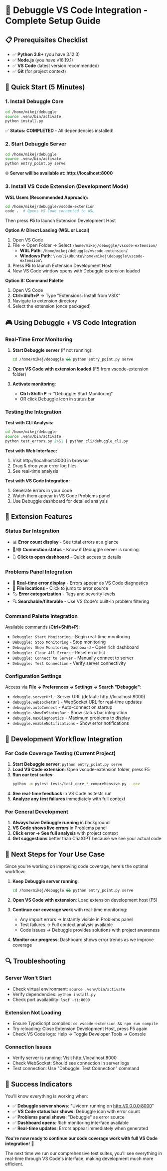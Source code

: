# 🚀 Debuggle VS Code Integration - Complete Setup Guide

## 📋 Prerequisites Checklist
- ✅ **Python 3.8+** (you have 3.12.3)
- ✅ **Node.js** (you have v18.19.1) 
- ✅ **VS Code** (latest version recommended)
- ✅ **Git** (for project context)

## 🎯 Quick Start (5 Minutes)

### 1. Install Debuggle Core
```bash
cd /home/mikej/debuggle
source .venv/bin/activate
python install.py
```
✅ **Status: COMPLETED** - All dependencies installed!

### 2. Start Debuggle Server
```bash
cd /home/mikej/debuggle
source .venv/bin/activate
python entry_point.py serve
```
🌐 **Server will be available at: http://localhost:8000**

### 3. Install VS Code Extension (Development Mode)

**WSL Users (Recommended Approach):**
```bash
cd /home/mikej/debuggle/vscode-extension
code .  # Opens VS Code connected to WSL
```
Then press **F5** to launch Extension Development Host

**Option A: Direct Loading (WSL or Local)**
1. Open VS Code
2. File → Open Folder → Select `/home/mikej/debuggle/vscode-extension/`
   - **WSL Path**: `/home/mikej/debuggle/vscode-extension/`
   - **Windows Path**: `\\wsl$\Ubuntu\home\mikej\debuggle\vscode-extension\`
3. Press **F5** to launch Extension Development Host  
4. New VS Code window opens with Debuggle extension loaded

**Option B: Command Palette**
1. Open VS Code
2. **Ctrl+Shift+P** → Type "Extensions: Install from VSIX"
3. Navigate to extension directory
4. Select the extension (once packaged)

## 🎮 Using Debuggle + VS Code Integration

### Real-Time Error Monitoring
1. **Start Debuggle server** (if not running):
   ```bash
   cd /home/mikej/debuggle && python entry_point.py serve
   ```

2. **Open VS Code with extension loaded** (F5 from vscode-extension folder)

3. **Activate monitoring**:
   - **Ctrl+Shift+P** → "Debuggle: Start Monitoring"
   - OR click Debuggle icon in status bar

### Testing the Integration

**Test with CLI Analysis:**
```bash
cd /home/mikej/debuggle
source .venv/bin/activate
python test_errors.py 2>&1 | python cli/debuggle_cli.py
```

**Test with Web Interface:**
1. Visit http://localhost:8000 in browser
2. Drag & drop your error log files
3. See real-time analysis

**Test with VS Code Integration:**
1. Generate errors in your code
2. Watch them appear in VS Code Problems panel
3. Use Debuggle dashboard for detailed analysis

## 🔧 Extension Features

### Status Bar Integration
- 📊 **Error count display** - See total errors at a glance  
- 🔴/🟢 **Connection status** - Know if Debuggle server is running
- 👆 **Click to open dashboard** - Quick access to details

### Problems Panel Integration  
- 🚨 **Real-time error display** - Errors appear as VS Code diagnostics
- 📍 **File locations** - Click to jump to error source
- 🏷️ **Error categorization** - Tags and severity levels
- 🔍 **Searchable/filterable** - Use VS Code's built-in problem filtering

### Command Palette Integration
Available commands (**Ctrl+Shift+P**):
- `Debuggle: Start Monitoring` - Begin real-time monitoring
- `Debuggle: Stop Monitoring` - Stop monitoring  
- `Debuggle: Show Monitoring Dashboard` - Open rich dashboard
- `Debuggle: Clear All Errors` - Reset error list
- `Debuggle: Connect to Server` - Manually connect to server
- `Debuggle: Test Connection` - Verify server connectivity

### Configuration Settings
Access via **File → Preferences → Settings → Search "Debuggle"**:
- `debuggle.serverUrl` - Server URL (default: http://localhost:8000)
- `debuggle.websocketUrl` - WebSocket URL for real-time updates
- `debuggle.autoConnect` - Auto-connect on startup
- `debuggle.showInStatusBar` - Show status bar integration
- `debuggle.maxDiagnostics` - Maximum problems to display
- `debuggle.enableNotifications` - Show error notifications

## 🚀 Development Workflow Integration

### For Code Coverage Testing (Current Project)
1. **Start Debuggle server**: `python entry_point.py serve`
2. **Load VS Code extension**: Open vscode-extension folder, press F5
3. **Run our test suites**: 
   ```bash
   python -m pytest tests/test_core_*_comprehensive.py --cov
   ```
4. **See real-time feedback** in VS Code as tests run
5. **Analyze any test failures** immediately with full context

### For General Development
1. **Always have Debuggle running** in background
2. **VS Code shows live errors** in Problems panel  
3. **Click error → See full analysis** with project context
4. **Get suggestions** better than ChatGPT because we see your actual code

## 🎯 Next Steps for Your Use Case

Since you're working on improving code coverage, here's the optimal workflow:

1. **Keep Debuggle server running**: 
   ```bash
   cd /home/mikej/debuggle && python entry_point.py serve
   ```

2. **Open VS Code with extension**: Load extension development host (F5)

3. **Continue our coverage work** with real-time monitoring:
   - Any import errors → Instantly visible in Problems panel
   - Test failures → Full context analysis available
   - Code issues → Debuggle provides solutions with project awareness

4. **Monitor our progress**: Dashboard shows error trends as we improve coverage

## 🔍 Troubleshooting

### Server Won't Start
- Check virtual environment: `source .venv/bin/activate`
- Verify dependencies: `python install.py`
- Check port availability: `lsof -ti:8000`

### Extension Not Loading  
- Ensure TypeScript compiled: `cd vscode-extension && npm run compile`
- Try reloading: Close Extension Development Host, press F5 again
- Check VS Code logs: Help → Toggle Developer Tools → Console

### Connection Issues
- Verify server is running: Visit http://localhost:8000
- Check WebSocket: Should see connection in server logs
- Test connection: Use "Debuggle: Test Connection" command

## 🎉 Success Indicators

You'll know everything is working when:
- ✅ **Debuggle server shows**: "Uvicorn running on http://0.0.0.0:8000"
- ✅ **VS Code status bar shows**: Debuggle icon with error count
- ✅ **Problems panel shows**: "Debuggle" as error source
- ✅ **Dashboard opens**: Rich monitoring interface available
- ✅ **Real-time updates**: Errors appear immediately when generated

**You're now ready to continue our code coverage work with full VS Code integration!** 🚀

The next time we run our comprehensive test suites, you'll see everything in real-time through VS Code's interface, making development much more efficient.